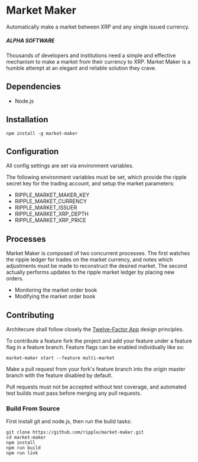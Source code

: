 # Market Maker #

Automatically make a market between XRP and any single issued currency.

##### ALPHA SOFTWARE

Thousands of developers and institutions need a simple and effective mechanism to make a market from their currency to XRP. Market Maker is a humble attempt at an elegant and reliable solution they crave.

## Dependencies

- Node.js

## Installation ##

````
npm install -g market-maker
````

## Configuration
All config settings are set via environment variables.

The following environment variables must be set, which provide the ripple secret key for the trading account, and setup the market parameters:

- RIPPLE_MARKET_MAKER_KEY
- RIPPLE_MARKET_CURRENCY
- RIPPLE_MARKET_ISSUER
- RIPPLE_MARKET_XRP_DEPTH
- RIPPLE_MARKET_XRP_PRICE

## Processes
Market Maker is composed of two concurrent processes. The first watches the ripple ledger for trades on the market currency, and notes which adjustments must be made to reconstruct the desired market. The second actually performs updates to the ripple market ledger by placing new orders.

- Monitoring the market order book
- Modifying the market order book

## Contributing

Architecure shall follow closely the [Twelve-Factor App](http://12factor.net/) design principles.

To contribute a feature fork the project and add your feature under a feature flag in a feature branch. Feature flags can be enabled individually like so:

````
market-maker start --feature multi-market
````

Make a pull request from your fork's feature branch into the origin master branch with the feature disabled by default.

Pull requests must not be accepted without test coverage, and automated test builds must pass before merging any pull requests.

### Build From Source

First install git and node.js, then run the build tasks:

    git clone https://github.com/ripple/market-maker.git
    cd market-maker
    npm install
    npm run build
    npm run link


